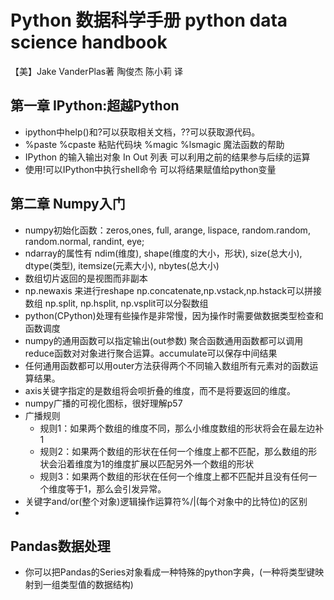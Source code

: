 # Python 数据科学手册 python data science handbook
【美】Jake VanderPlas著 陶俊杰 陈小莉 译

## 第一章 IPython:超越Python
- ipython中help()和?可以获取相关文档，??可以获取源代码。
- %paste %cpaste 粘贴代码块 %magic %lsmagic 魔法函数的帮助
- IPython 的输入输出对象 In Out 列表 可以利用之前的结果参与后续的运算
- 使用!可以IPython中执行shell命令 可以将结果赋值给python变量

## 第二章 Numpy入门
- numpy初始化函数：zeros,ones, full, arange, lispace, random.random, random.normal, randint, eye;
- ndarray的属性有 ndim(维度), shape(维度的大小，形状), size(总大小), dtype(类型), itemsize(元素大小), nbytes(总大小)
- 数组切片返回的是视图而非副本
- np.newaxis 来进行reshape np.concatenate,np.vstack,np.hstack可以拼接数组 np.split, np.hsplit, np.vsplit可以分裂数组
- python(CPython)处理有些操作是非常慢，因为操作时需要做数据类型检查和函数调度
- numpy的通用函数可以指定输出(out参数) 聚合函数通用函数都可以调用reduce函数对对象进行聚合运算。accumulate可以保存中间结果
- 任何通用函数都可以用outer方法获得两个不同输入数组所有元素对的函数运算结果。
- axis关键字指定的是数组将会呗折叠的维度，而不是将要返回的维度。
- numpy广播的可视化图标，很好理解p57
- 广播规则 
   - 规则1：如果两个数组的维度不同，那么小维度数组的形状将会在最左边补1
   - 规则2：如果两个数组的形状在任何一个维度上都不匹配，那么数组的形状会沿着维度为1的维度扩展以匹配另外一个数组的形状
   - 规则3：如果两个数组的形状在任何一个维度上都不匹配并且没有任何一个维度等于1，那么会引发异常。
- 关键字and/or(整个对象)逻辑操作运算符%/|(每个对象中的比特位)的区别 
- 
## Pandas数据处理
- 你可以把Pandas的Series对象看成一种特殊的python字典，(一种将类型键映射到一组类型值的数据结构)